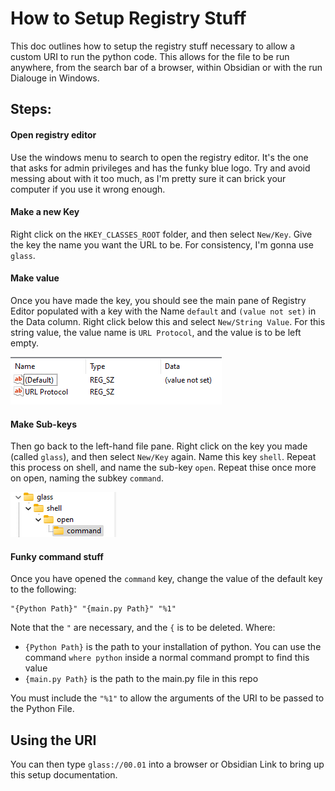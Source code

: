 # How to Setup Registry Stuff
This doc outlines how to setup the registry stuff necessary to allow a custom URI to run the python code. This allows for the file to be run anywhere, from the search bar of a browser, within Obsidian or with the run Dialouge in Windows.

## Steps:
#### Open registry editor
Use the windows menu to search to open the registry editor. It's the one that asks for admin privileges and has the funky blue logo. Try and avoid messing about with it too much, as I'm pretty sure it can brick your computer if you use it wrong enough.

#### Make a new Key
Right click on the `HKEY_CLASSES_ROOT` folder, and then select `New/Key`. Give the key the name you want the URL to be. For consistency, I'm gonna use `glass`. 

#### Make value
Once you have made the key, you should see the main pane of Registry Editor populated with a key with the Name `default` and `(value not set)` in the Data column. Right click below this and select `New/String Value`. For this string value, the value name is `URL Protocol`, and the value is to be left empty. 

![Registry key setup](imgs/registryKey1.png)

#### Make Sub-keys
Then go back to the left-hand file pane. Right click on the key you made (called `glass`), and then select `New/Key` again. Name this key `shell`. Repeat this process on shell, and name the sub-key `open`. Repeat thise once more on open, naming the subkey `command`.

![Subkey structure](imgs/subKeyStructure.png)

#### Funky command stuff
Once you have opened the `command` key, change the value of the default key to the following:

```
"{Python Path}" "{main.py Path}" "%1"
```

Note that the `"` are necessary, and the `{` is to be deleted. Where:
- `{Python Path}` is the path to your installation of python. You can use the command `where python` inside a normal command prompt to find this value
-  `{main.py Path}` is the path to the main.py file in this repo

You must include the `"%1"` to allow the arguments of the URI to be passed to the Python File. 


## Using the URI
You can then type `glass://00.01` into a browser or Obsidian Link to bring up this setup documentation. 